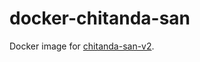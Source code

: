 # docker-chitanda-san

Docker image for [chitanda-san-v2](https://github.com/hypermkt/chitanda-san-v2).
